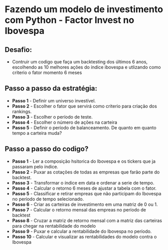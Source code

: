 # Fazendo um modelo de investimento com Python - Factor Invest no Ibovespa
## Desafio:
- Contruir um codigo que faça um backtesting dos últimos 6 anos, escolhendo as 10 melhores ações do índice ibovespa e utlizando como criterio o fator momento 6 meses

## Passo a passo da estratégia:
* **Passo 1** - Definir um universo investível.
* **Passo 2** - Escolher o fator que servirá como criterio para criação dos rankings.
* **Passo 3** - Escolher o período de teste.
* **Passo 4** - Escolher o número de ações na carteira
* **Passo 5** - Definir o período de balanceamento. De quanto em quanto tempo a carteira muda?

## Passo a passo do codigo?
* **Passo 1** - Ler a composição hsitorica do Ibovespa e os tickers que ja passaram pelo índice.
* **Passo 2** - Puxar as cotações de todas as empresas que farão parte do backtest.
* **Passo 3** - Transformar o índice em data e ordenar a serie de tempo.
* **Passo 4** - Calcular o retorno 6 meses de ajustar a tabela com o fator.
* **Passo 5** - Classificar e retirar empreas que não participam do Ibovespa no período de tempo selecionado. 
* **Passo 6** - Criar as carteiras de investimento em uma matriz de 0 ou 1.
* **Passo 7** - Calcular o retorno mensal das empreas no período de backtest
* **Passo 8** - Cruzar a matriz de retorno mensal com a matriz das carteiras para chegar na rentabilidade do modelo
* **Passo 9** - Puxar e calcular a rentabilidade do Ibovespa no período.
* **Passo 10** - Calcular e visualizar as rentabilidades do modelo contra o Ibovespa
